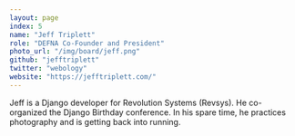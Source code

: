 ```yaml
---
layout: page
index: 5
name: "Jeff Triplett"
role: "DEFNA Co-Founder and President"
photo_url: "/img/board/jeff.png"
github: "jefftriplett"
twitter: "webology"
website: "https://jefftriplett.com/"
---
```


Jeff is a Django developer for Revolution Systems (Revsys). He co-organized the Django Birthday conference. In his spare time, he practices photography and is getting back into running.
